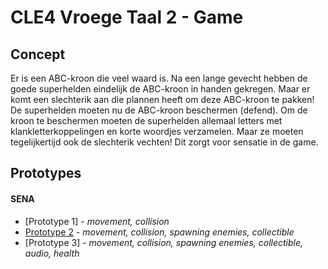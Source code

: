 # CLE4 Vroege Taal 2 - Game

## Concept
Er is een ABC-kroon die veel waard is. Na een lange gevecht hebben de goede superhelden eindelijk de ABC-kroon in handen gekregen. Maar er komt een slechterik aan die plannen heeft om deze ABC-kroon te pakken! De superhelden moeten nu de ABC-kroon beschermen (defend). Om de kroon te beschermen moeten de superhelden allemaal letters met klankletterkoppelingen en korte woordjes verzamelen. Maar ze moeten tegelijkertijd ook de slechterik vechten! Dit zorgt voor sensatie in de game.

## Prototypes
#### SENA
- [Prototype 1] -  *movement, collision*
- [Prototype 2](https://github.com/senalisa/CLE4-VroegeTaal2-Game/tree/master/SENA-Prototype-2) -  *movement, collision, spawning enemies, collectible*
- [Prototype 3] - *movement, collision, spawning enemies, collectible, audio, health*
 
